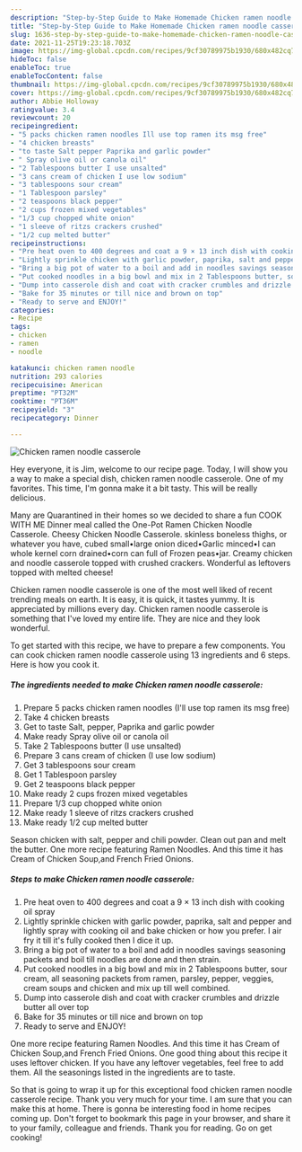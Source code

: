 ```yaml
---
description: "Step-by-Step Guide to Make Homemade Chicken ramen noodle casserole"
title: "Step-by-Step Guide to Make Homemade Chicken ramen noodle casserole"
slug: 1636-step-by-step-guide-to-make-homemade-chicken-ramen-noodle-casserole
date: 2021-11-25T19:23:18.703Z
image: https://img-global.cpcdn.com/recipes/9cf30789975b1930/680x482cq70/chicken-ramen-noodle-casserole-recipe-main-photo.jpg
hideToc: false
enableToc: true
enableTocContent: false
thumbnail: https://img-global.cpcdn.com/recipes/9cf30789975b1930/680x482cq70/chicken-ramen-noodle-casserole-recipe-main-photo.jpg
cover: https://img-global.cpcdn.com/recipes/9cf30789975b1930/680x482cq70/chicken-ramen-noodle-casserole-recipe-main-photo.jpg
author: Abbie Holloway
ratingvalue: 3.4
reviewcount: 20
recipeingredient:
- "5 packs chicken ramen noodles Ill use top ramen its msg free"
- "4 chicken breasts"
- "to taste Salt pepper Paprika and garlic powder"
- " Spray olive oil or canola oil"
- "2 Tablespoons butter I use unsalted"
- "3 cans cream of chicken I use low sodium"
- "3 tablespoons sour cream"
- "1 Tablespoon parsley"
- "2 teaspoons black pepper"
- "2 cups frozen mixed vegetables"
- "1/3 cup chopped white onion"
- "1 sleeve of ritzs crackers crushed"
- "1/2 cup melted butter"
recipeinstructions:
- "Pre heat oven to 400 degrees and coat a 9 × 13 inch dish with cooking oil spray"
- "Lightly sprinkle chicken with garlic powder, paprika, salt and pepper and lightly spray with cooking oil and bake chicken or how you prefer. I air fry it till it&#39;s fully cooked then I dice it up."
- "Bring a big pot of water to a boil and add in noodles savings seasoning packets and boil till noodles are done and then strain."
- "Put cooked noodles in a big bowl and mix in 2 Tablespoons butter, sour cream, all seasoning packets from ramen, parsley, pepper, veggies, cream soups and chicken and mix up till well combined."
- "Dump into casserole dish and coat with cracker crumbles and drizzle butter all over top"
- "Bake for 35 minutes or till nice and brown on top"
- "Ready to serve and ENJOY!"
categories:
- Recipe
tags:
- chicken
- ramen
- noodle

katakunci: chicken ramen noodle 
nutrition: 293 calories
recipecuisine: American
preptime: "PT32M"
cooktime: "PT36M"
recipeyield: "3"
recipecategory: Dinner

---
```



![Chicken ramen noodle casserole](https://img-global.cpcdn.com/recipes/9cf30789975b1930/680x482cq70/chicken-ramen-noodle-casserole-recipe-main-photo.jpg)

Hey everyone, it is Jim, welcome to our recipe page. Today, I will show you a way to make a special dish, chicken ramen noodle casserole. One of my favorites. This time, I'm gonna make it a bit tasty. This will be really delicious.

Many are Quarantined in their homes so we decided to share a fun COOK WITH ME Dinner meal called the One-Pot Ramen Chicken Noodle Casserole. Cheesy Chicken Noodle Casserole. skinless boneless thighs, or whatever you have, cubed small•large onion diced•Garlic minced•I can whole kernel corn drained•corn can full of Frozen peas•jar. Creamy chicken and noodle casserole topped with crushed crackers. Wonderful as leftovers topped with melted cheese!

Chicken ramen noodle casserole is one of the most well liked of recent trending meals on earth. It is easy, it is quick, it tastes yummy. It is appreciated by millions every day. Chicken ramen noodle casserole is something that I've loved my entire life. They are nice and they look wonderful.


To get started with this recipe, we have to prepare a few components. You can cook chicken ramen noodle casserole using 13 ingredients and 6 steps. Here is how you cook it.

<!--inarticleads1-->

##### The ingredients needed to make Chicken ramen noodle casserole:

1. Prepare 5 packs chicken ramen noodles (I&#39;ll use top ramen its msg free)
1. Take 4 chicken breasts
1. Get to taste Salt, pepper, Paprika and garlic powder
1. Make ready  Spray olive oil or canola oil
1. Take 2 Tablespoons butter (I use unsalted)
1. Prepare 3 cans cream of chicken (I use low sodium)
1. Get 3 tablespoons sour cream
1. Get 1 Tablespoon parsley
1. Get 2 teaspoons black pepper
1. Make ready 2 cups frozen mixed vegetables
1. Prepare 1/3 cup chopped white onion
1. Make ready 1 sleeve of ritzs crackers crushed
1. Make ready 1/2 cup melted butter


Season chicken with salt, pepper and chili powder. Clean out pan and melt the butter. One more recipe featuring Ramen Noodles. And this time it has Cream of Chicken Soup,and French Fried Onions. 

<!--inarticleads2-->

##### Steps to make Chicken ramen noodle casserole:

1. Pre heat oven to 400 degrees and coat a 9 × 13 inch dish with cooking oil spray
1. Lightly sprinkle chicken with garlic powder, paprika, salt and pepper and lightly spray with cooking oil and bake chicken or how you prefer. I air fry it till it&#39;s fully cooked then I dice it up.
1. Bring a big pot of water to a boil and add in noodles savings seasoning packets and boil till noodles are done and then strain.
1. Put cooked noodles in a big bowl and mix in 2 Tablespoons butter, sour cream, all seasoning packets from ramen, parsley, pepper, veggies, cream soups and chicken and mix up till well combined.
1. Dump into casserole dish and coat with cracker crumbles and drizzle butter all over top
1. Bake for 35 minutes or till nice and brown on top
1. Ready to serve and ENJOY!

One more recipe featuring Ramen Noodles. And this time it has Cream of Chicken Soup,and French Fried Onions. One good thing about this recipe it uses leftover chicken. If you have any leftover vegetables, feel free to add them. All the seasonings listed in the ingredients are to taste. 

So that is going to wrap it up for this exceptional food chicken ramen noodle casserole recipe. Thank you very much for your time. I am sure that you can make this at home. There is gonna be interesting food in home recipes coming up. Don't forget to bookmark this page in your browser, and share it to your family, colleague and friends. Thank you for reading. Go on get cooking!
